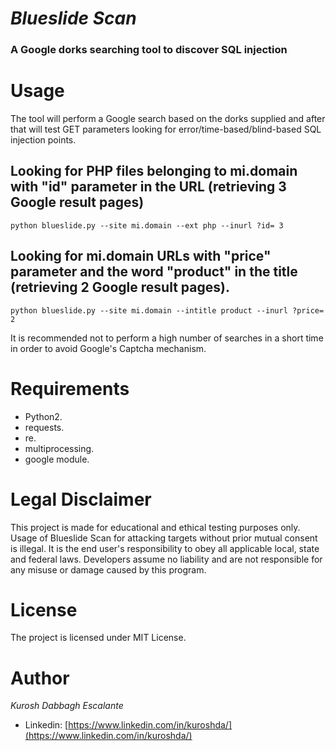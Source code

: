 *Blueslide Scan*
============

### A Google dorks searching tool to discover SQL injection ###


# **Usage** #

The tool will perform a Google search based on the dorks supplied and after that will test GET parameters looking for error/time-based/blind-based SQL injection points.

## Looking for PHP files belonging to mi.domain with "id" parameter in the URL  (retrieving 3 Google result pages) ##
`python blueslide.py --site mi.domain --ext php --inurl ?id= 3`

## Looking for mi.domain URLs with "price" parameter and the word "product" in the title (retrieving 2 Google result pages). ##
`python blueslide.py --site mi.domain --intitle product --inurl ?price= 2`


It is recommended not to perform a high number of searches in a short time in order to avoid Google's Captcha mechanism.


# **Requirements** #
* Python2.
* requests.
* re.
* multiprocessing.
* google module.


# **Legal Disclaimer** #
This project is made for educational and ethical testing purposes only. Usage of Blueslide Scan for attacking targets without prior mutual consent is illegal. It is the end user's responsibility to obey all applicable local, state and federal laws. Developers assume no liability and are not responsible for any misuse or damage caused by this program.


# **License** #
The project is licensed under MIT License.


# **Author** #
*Kurosh Dabbagh Escalante*
* Linkedin: [https://www.linkedin.com/in/kuroshda/](https://www.linkedin.com/in/kuroshda/)
